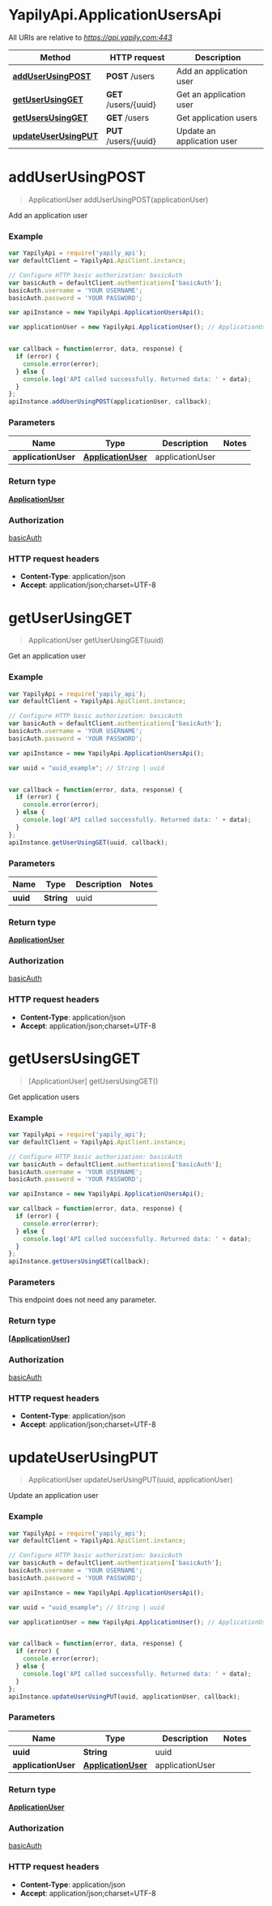 # YapilyApi.ApplicationUsersApi

All URIs are relative to *https://api.yapily.com:443*

Method | HTTP request | Description
------------- | ------------- | -------------
[**addUserUsingPOST**](ApplicationUsersApi.md#addUserUsingPOST) | **POST** /users | Add an application user
[**getUserUsingGET**](ApplicationUsersApi.md#getUserUsingGET) | **GET** /users/{uuid} | Get an application user
[**getUsersUsingGET**](ApplicationUsersApi.md#getUsersUsingGET) | **GET** /users | Get application users
[**updateUserUsingPUT**](ApplicationUsersApi.md#updateUserUsingPUT) | **PUT** /users/{uuid} | Update an application user


<a name="addUserUsingPOST"></a>
# **addUserUsingPOST**
> ApplicationUser addUserUsingPOST(applicationUser)

Add an application user

### Example
```javascript
var YapilyApi = require('yapily_api');
var defaultClient = YapilyApi.ApiClient.instance;

// Configure HTTP basic authorization: basicAuth
var basicAuth = defaultClient.authentications['basicAuth'];
basicAuth.username = 'YOUR USERNAME';
basicAuth.password = 'YOUR PASSWORD';

var apiInstance = new YapilyApi.ApplicationUsersApi();

var applicationUser = new YapilyApi.ApplicationUser(); // ApplicationUser | applicationUser


var callback = function(error, data, response) {
  if (error) {
    console.error(error);
  } else {
    console.log('API called successfully. Returned data: ' + data);
  }
};
apiInstance.addUserUsingPOST(applicationUser, callback);
```

### Parameters

Name | Type | Description  | Notes
------------- | ------------- | ------------- | -------------
 **applicationUser** | [**ApplicationUser**](ApplicationUser.md)| applicationUser | 

### Return type

[**ApplicationUser**](ApplicationUser.md)

### Authorization

[basicAuth](../README.md#basicAuth)

### HTTP request headers

 - **Content-Type**: application/json
 - **Accept**: application/json;charset=UTF-8

<a name="getUserUsingGET"></a>
# **getUserUsingGET**
> ApplicationUser getUserUsingGET(uuid)

Get an application user

### Example
```javascript
var YapilyApi = require('yapily_api');
var defaultClient = YapilyApi.ApiClient.instance;

// Configure HTTP basic authorization: basicAuth
var basicAuth = defaultClient.authentications['basicAuth'];
basicAuth.username = 'YOUR USERNAME';
basicAuth.password = 'YOUR PASSWORD';

var apiInstance = new YapilyApi.ApplicationUsersApi();

var uuid = "uuid_example"; // String | uuid


var callback = function(error, data, response) {
  if (error) {
    console.error(error);
  } else {
    console.log('API called successfully. Returned data: ' + data);
  }
};
apiInstance.getUserUsingGET(uuid, callback);
```

### Parameters

Name | Type | Description  | Notes
------------- | ------------- | ------------- | -------------
 **uuid** | **String**| uuid | 

### Return type

[**ApplicationUser**](ApplicationUser.md)

### Authorization

[basicAuth](../README.md#basicAuth)

### HTTP request headers

 - **Content-Type**: application/json
 - **Accept**: application/json;charset=UTF-8

<a name="getUsersUsingGET"></a>
# **getUsersUsingGET**
> [ApplicationUser] getUsersUsingGET()

Get application users

### Example
```javascript
var YapilyApi = require('yapily_api');
var defaultClient = YapilyApi.ApiClient.instance;

// Configure HTTP basic authorization: basicAuth
var basicAuth = defaultClient.authentications['basicAuth'];
basicAuth.username = 'YOUR USERNAME';
basicAuth.password = 'YOUR PASSWORD';

var apiInstance = new YapilyApi.ApplicationUsersApi();

var callback = function(error, data, response) {
  if (error) {
    console.error(error);
  } else {
    console.log('API called successfully. Returned data: ' + data);
  }
};
apiInstance.getUsersUsingGET(callback);
```

### Parameters
This endpoint does not need any parameter.

### Return type

[**[ApplicationUser]**](ApplicationUser.md)

### Authorization

[basicAuth](../README.md#basicAuth)

### HTTP request headers

 - **Content-Type**: application/json
 - **Accept**: application/json;charset=UTF-8

<a name="updateUserUsingPUT"></a>
# **updateUserUsingPUT**
> ApplicationUser updateUserUsingPUT(uuid, applicationUser)

Update an application user

### Example
```javascript
var YapilyApi = require('yapily_api');
var defaultClient = YapilyApi.ApiClient.instance;

// Configure HTTP basic authorization: basicAuth
var basicAuth = defaultClient.authentications['basicAuth'];
basicAuth.username = 'YOUR USERNAME';
basicAuth.password = 'YOUR PASSWORD';

var apiInstance = new YapilyApi.ApplicationUsersApi();

var uuid = "uuid_example"; // String | uuid

var applicationUser = new YapilyApi.ApplicationUser(); // ApplicationUser | applicationUser


var callback = function(error, data, response) {
  if (error) {
    console.error(error);
  } else {
    console.log('API called successfully. Returned data: ' + data);
  }
};
apiInstance.updateUserUsingPUT(uuid, applicationUser, callback);
```

### Parameters

Name | Type | Description  | Notes
------------- | ------------- | ------------- | -------------
 **uuid** | **String**| uuid | 
 **applicationUser** | [**ApplicationUser**](ApplicationUser.md)| applicationUser | 

### Return type

[**ApplicationUser**](ApplicationUser.md)

### Authorization

[basicAuth](../README.md#basicAuth)

### HTTP request headers

 - **Content-Type**: application/json
 - **Accept**: application/json;charset=UTF-8

